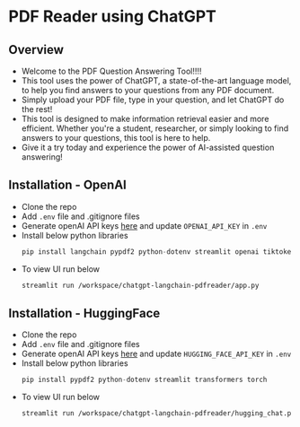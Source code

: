 # PDF Reader using ChatGPT

## Overview
- Welcome to the PDF Question Answering Tool!!!!
- This tool uses the power of ChatGPT, a state-of-the-art language model, to help you find answers to your questions from any PDF document. 
- Simply upload your PDF file, type in your question, and let ChatGPT do the rest! 
- This tool is designed to make information retrieval easier and more efficient. Whether you're a student, researcher, or simply looking to find answers to your questions, this tool is here to help. 
- Give it a try today and experience the power of AI-assisted question answering!

## Installation - OpenAI
- Clone the repo
- Add `.env` file and .gitignore files
- Generate openAI API keys [here](https://platform.openai.com/account/api-keys) and update `OPENAI_API_KEY` in `.env`
- Install below python libraries 
  ```python
  pip install langchain pypdf2 python-dotenv streamlit openai tiktoken
  ```
- To view UI run below
  ```sh
  streamlit run /workspace/chatgpt-langchain-pdfreader/app.py
  ```

## Installation - HuggingFace
- Clone the repo
- Add `.env` file and .gitignore files
- Generate openAI API keys [here](https://huggingface.co/settings/tokens) and update `HUGGING_FACE_API_KEY` in `.env`
- Install below python libraries 
  ```python
  pip install pypdf2 python-dotenv streamlit transformers torch
  ```
- To view UI run below
  ```sh
  streamlit run /workspace/chatgpt-langchain-pdfreader/hugging_chat.py
  ```